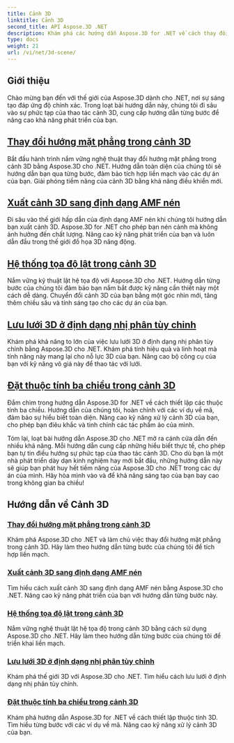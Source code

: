 ```yaml
---
title: Cảnh 3D
linktitle: Cảnh 3D
second_title: API Aspose.3D .NET
description: Khám phá các hướng dẫn Aspose.3D for .NET về cách thay đổi hướng mặt phẳng, xuất cảnh sang định dạng AMF nén, lật hệ tọa độ, v.v.
type: docs
weight: 21
url: /vi/net/3d-scene/
---
```

## Giới thiệu

Chào mừng bạn đến với thế giới của Aspose.3D dành cho .NET, nơi sự sáng tạo đáp ứng độ chính xác. Trong loạt bài hướng dẫn này, chúng tôi đi sâu vào sự phức tạp của thao tác cảnh 3D, cung cấp hướng dẫn từng bước để nâng cao khả năng phát triển của bạn.

## [Thay đổi hướng mặt phẳng trong cảnh 3D](./change-plane-orientation/)

Bắt đầu hành trình nắm vững nghệ thuật thay đổi hướng mặt phẳng trong cảnh 3D bằng Aspose.3D cho .NET. Hướng dẫn toàn diện của chúng tôi sẽ hướng dẫn bạn qua từng bước, đảm bảo tích hợp liền mạch vào các dự án của bạn. Giải phóng tiềm năng của cảnh 3D bằng khả năng điều khiển mới.

## [Xuất cảnh 3D sang định dạng AMF nén](./export-scene-compressed-amf/)

Đi sâu vào thế giới hấp dẫn của định dạng AMF nén khi chúng tôi hướng dẫn bạn xuất cảnh 3D. Aspose.3D for .NET cho phép bạn nén cảnh mà không ảnh hưởng đến chất lượng. Nâng cao kỹ năng phát triển của bạn và luôn dẫn đầu trong thế giới đồ họa 3D năng động.

## [Hệ thống tọa độ lật trong cảnh 3D](./flip-coordinate-system/)

Nắm vững kỹ thuật lật hệ tọa độ với Aspose.3D cho .NET. Hướng dẫn từng bước của chúng tôi đảm bảo bạn nắm bắt được kỹ năng cần thiết này một cách dễ dàng. Chuyển đổi cảnh 3D của bạn bằng một góc nhìn mới, tăng thêm chiều sâu và tính sáng tạo cho các dự án của bạn.

## [Lưu lưới 3D ở định dạng nhị phân tùy chỉnh](./save-3d-meshes-binary-format/)

Khám phá khả năng to lớn của việc lưu lưới 3D ở định dạng nhị phân tùy chỉnh bằng Aspose.3D cho .NET. Khám phá tính hiệu quả và linh hoạt mà tính năng này mang lại cho nỗ lực 3D của bạn. Nâng cao bộ công cụ của bạn với kỹ năng vô giá này để thao tác với lưới.

## [Đặt thuộc tính ba chiều trong cảnh 3D](./set-3d-properties/)

Đắm chìm trong hướng dẫn Aspose.3D for .NET về cách thiết lập các thuộc tính ba chiều. Hướng dẫn của chúng tôi, hoàn chỉnh với các ví dụ về mã, đảm bảo sự hiểu biết toàn diện. Nâng cao kỹ năng xử lý cảnh 3D của bạn, cho phép bạn điêu khắc và tinh chỉnh các tác phẩm ảo của mình.

Tóm lại, loạt bài hướng dẫn Aspose.3D cho .NET mở ra cánh cửa dẫn đến nhiều khả năng. Mỗi hướng dẫn cung cấp những hiểu biết thực tế, cho phép bạn tự tin điều hướng sự phức tạp của thao tác cảnh 3D. Cho dù bạn là một nhà phát triển dày dạn kinh nghiệm hay mới bắt đầu, những hướng dẫn này sẽ giúp bạn phát huy hết tiềm năng của Aspose.3D cho .NET trong các dự án của mình. Hãy hòa mình vào và để khả năng sáng tạo của bạn bay cao trong không gian ba chiều!
## Hướng dẫn về Cảnh 3D
### [Thay đổi hướng mặt phẳng trong cảnh 3D](./change-plane-orientation/)
Khám phá Aspose.3D cho .NET và làm chủ việc thay đổi hướng mặt phẳng trong cảnh 3D. Hãy làm theo hướng dẫn từng bước của chúng tôi để tích hợp liền mạch.
### [Xuất cảnh 3D sang định dạng AMF nén](./export-scene-compressed-amf/)
Tìm hiểu cách xuất cảnh 3D sang định dạng AMF nén bằng Aspose.3D cho .NET. Nâng cao kỹ năng phát triển của bạn với hướng dẫn từng bước này.
### [Hệ thống tọa độ lật trong cảnh 3D](./flip-coordinate-system/)
Nắm vững nghệ thuật lật hệ tọa độ trong cảnh 3D bằng cách sử dụng Aspose.3D cho .NET. Hãy làm theo hướng dẫn từng bước của chúng tôi để triển khai liền mạch.
### [Lưu lưới 3D ở định dạng nhị phân tùy chỉnh](./save-3d-meshes-binary-format/)
Khám phá thế giới 3D với Aspose.3D cho .NET. Tìm hiểu cách lưu lưới ở định dạng nhị phân tùy chỉnh.
### [Đặt thuộc tính ba chiều trong cảnh 3D](./set-3d-properties/)
Khám phá hướng dẫn Aspose.3D for .NET về cách thiết lập thuộc tính 3D. Tìm hiểu từng bước với các ví dụ về mã. Nâng cao kỹ năng xử lý cảnh 3D của bạn.